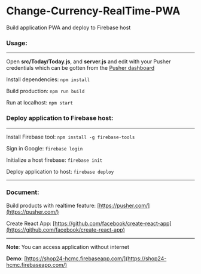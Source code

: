# Change-Currency-RealTime-PWA
Build application PWA and deploy to Firebase host

### Usage:

---------------------------------
Open **src/Today/Today.js**, and **server.js** and edit with your Pusher credentials which can be gotten from the [Pusher dashboard](https://pusher.com/)

Install dependencies: `npm install`

Build production: `npm run build`

Run at localhost: `npm start`


### Deploy application to Firebase host:
---------------------------------------------

Install Firebase tool: `npm install -g firebase-tools`

Sign in Google: `firebase login`

Initialize a host firebase: `firebase init`

Deploy application to host: `firebase deploy`

---------------------------------------------------------
### Document:
Build products with realtime feature: [https://pusher.com/](https://pusher.com/)

Create React App: [https://github.com/facebook/create-react-app](https://github.com/facebook/create-react-app)

-----------------------------------------------------------
**Note**: You can access application without internet

**Demo**: [https://shop24-hcmc.firebaseapp.com/](https://shop24-hcmc.firebaseapp.com/)
